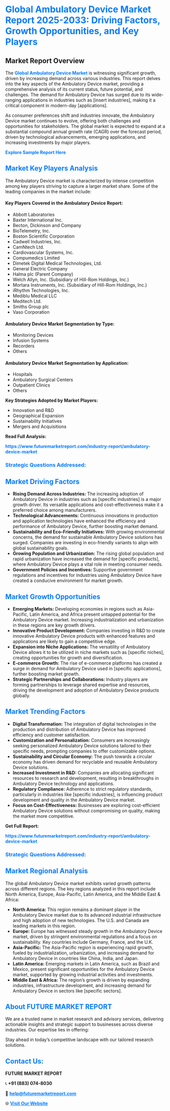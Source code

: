 <h1 style="color: #007BFF;">Global Ambulatory Device Market Report 2025-2033: Driving Factors, Growth Opportunities, and Key Players</h1>

<section id="overview">
<h2>Market Report Overview</h2>
<p>The <a href="https://www.futuremarketreport.com/industry-report/ambulatory-device-market" style="color: #007BFF; text-decoration: none;"><strong>Global Ambulatory Device Market</strong></a> is witnessing significant growth, driven by increasing demand across various industries. This report delves into the key aspects of the Ambulatory Device market, providing a comprehensive analysis of its current status, future potential, and challenges. The demand for Ambulatory Device has surged due to its wide-ranging applications in industries such as [insert industries], making it a critical component in modern-day [applications].</p>
<p>As consumer preferences shift and industries innovate, the Ambulatory Device market continues to evolve, offering both challenges and opportunities for stakeholders. The global market is expected to expand at a substantial compound annual growth rate (CAGR) over the forecast period, driven by technological advancements, emerging applications, and increasing investments by major players.</p>
</section>

<section id="overview">
<p><a href="https://www.futuremarketreport.com/request-sample/reportId=62737" style="color: #007BFF; text-decoration: none;"><strong>Explore Sample Report Here</strong></a></p>
</section>

<section id="key-players">
<h2 style="color: #007BFF;">Market Key Players Analysis</h2>
<p>The Ambulatory Device market is characterized by intense competition among key players striving to capture a larger market share. Some of the leading companies in the market include:</p>
<h4>Key Players Covered in the Ambulatory Device Report:</h4>
<ul><li>Abbott Laboratories</li><li>Baxter International Inc.</li><li>Becton, Dickinson and Company</li><li>BioTelemetry, Inc.</li><li>Boston Scientific Corporation</li><li>Cadwell Industries, Inc.</li><li>CamNtech Ltd.</li><li>Cardiovascular Systems, Inc.</li><li>Compumedics Limited</li><li>Dimetek Digital Medical Technologies, Ltd.</li><li>General Electric Company</li><li>Halma plc (Parent Company)</li><li>Welch Allyn, Inc. (Subsidiary of Hill-Rom Holdings, Inc.)</li><li>Mortara Instruments, Inc. (Subsidiary of Hill-Rom Holdings, Inc.)</li><li>iRhythm Technologies, Inc.</li><li>Mediblu Medical LLC</li><li>Meditech Ltd.</li><li>Smiths Group plc</li><li>Vaso Corporation</li></ul>
<h4>Ambulatory Device Market Segmentation by Type:</h4>
<ul><li>Monitoring Devices</li><li>Infusion Systems</li><li>Recorders</li><li>Others</li></ul>

<h4>Ambulatory Device Market Segmentation by Application:</h4>
<ul><li>Hospitals</li><li>Ambulatory Surgical Centers</li><li>Outpatient Clinics</li><li>Others</li></ul>
<p><strong>Key Strategies Adopted by Market Players:</strong></p>
<ul>
<li>Innovation and R&D</li>
<li>Geographical Expansion</li>
<li>Sustainability Initiatives</li>
<li>Mergers and Acquisitions</li>
</ul>
</section>

<section>
<p><strong>Read Full Analysis: </strong></p><a href="https://www.futuremarketreport.com/industry-report/ambulatory-device-market" style="color: #007BFF; text-decoration: none;"><strong>https://www.futuremarketreport.com/industry-report/ambulatory-device-market</strong></a>
<h3 style="color: #007BFF;">Strategic Questions Addressed:</h3>
</section>

<section id="driving-factors">
<h2 style="color: #007BFF;">Market Driving Factors</h2>
<ul>
<li><strong>Rising Demand Across Industries:</strong> The increasing adoption of Ambulatory Device in industries such as [specific industries] is a major growth driver. Its versatile applications and cost-effectiveness make it a preferred choice among manufacturers.</li>
<li><strong>Technological Advancements:</strong> Continuous innovations in production and application technologies have enhanced the efficiency and performance of Ambulatory Device, further boosting market demand.</li>
<li><strong>Sustainability and Eco-Friendly Initiatives:</strong> With growing environmental concerns, the demand for sustainable Ambulatory Device solutions has surged. Companies are investing in eco-friendly variants to align with global sustainability goals.</li>
<li><strong>Growing Population and Urbanization:</strong> The rising global population and rapid urbanization have increased the demand for [specific products], where Ambulatory Device plays a vital role in meeting consumer needs.</li>
<li><strong>Government Policies and Incentives:</strong> Supportive government regulations and incentives for industries using Ambulatory Device have created a conducive environment for market growth.</li>
</ul>
</section>

<section id="growth-opportunities">
<h2 style="color: #007BFF;">Market Growth Opportunities</h2>
<ul>
<li><strong>Emerging Markets:</strong> Developing economies in regions such as Asia-Pacific, Latin America, and Africa present untapped potential for the Ambulatory Device market. Increasing industrialization and urbanization in these regions are key growth drivers.</li>
<li><strong>Innovative Product Development:</strong> Companies investing in R&D to create innovative Ambulatory Device products with enhanced features and applications are likely to gain a competitive edge.</li>
<li><strong>Expansion into Niche Applications:</strong> The versatility of Ambulatory Device allows it to be utilized in niche markets such as [specific niches], creating opportunities for growth and diversification.</li>
<li><strong>E-commerce Growth:</strong> The rise of e-commerce platforms has created a surge in demand for Ambulatory Device used in [specific applications], further boosting market growth.</li>
<li><strong>Strategic Partnerships and Collaborations:</strong> Industry players are forming partnerships to leverage shared expertise and resources, driving the development and adoption of Ambulatory Device products globally.</li>
</ul>
</section>

<section id="trending-factors">
<h2 style="color: #007BFF;">Market Trending Factors</h2>
<ul>
<li><strong>Digital Transformation:</strong> The integration of digital technologies in the production and distribution of Ambulatory Device has improved efficiency and customer satisfaction.</li>
<li><strong>Customization and Personalization:</strong> Consumers are increasingly seeking personalized Ambulatory Device solutions tailored to their specific needs, prompting companies to offer customizable options.</li>
<li><strong>Sustainability and Circular Economy:</strong> The push towards a circular economy has driven demand for recyclable and reusable Ambulatory Device solutions.</li>
<li><strong>Increased Investment in R&D:</strong> Companies are allocating significant resources to research and development, resulting in breakthroughs in Ambulatory Device technology and applications.</li>
<li><strong>Regulatory Compliance:</strong> Adherence to strict regulatory standards, particularly in industries like [specific industries], is influencing product development and quality in the Ambulatory Device market.</li>
<li><strong>Focus on Cost-Effectiveness:</strong> Businesses are exploring cost-efficient Ambulatory Device solutions without compromising on quality, making the market more competitive.</li>
</ul>
</section>

<section>
<p><strong>Get Full Report: </strong></p><a href="https://www.futuremarketreport.com/industry-report/ambulatory-device-market" style="color: #007BFF; text-decoration: none;"><strong>https://www.futuremarketreport.com/industry-report/ambulatory-device-market</strong></a>
<h3 style="color: #007BFF;">Strategic Questions Addressed:</h3>
</section>


<section id="regional-analysis">
<h2 style="color: #007BFF;">Market Regional Analysis</h2>
<p>The global Ambulatory Device market exhibits varied growth patterns across different regions. The key regions analyzed in this report include North America, Europe, Asia-Pacific, Latin America, and the Middle East & Africa:</p>
<ul>
<li><strong>North America:</strong> This region remains a dominant player in the Ambulatory Device market due to its advanced industrial infrastructure and high adoption of new technologies. The U.S. and Canada are leading markets in this region.</li>
<li><strong>Europe:</strong> Europe has witnessed steady growth in the Ambulatory Device market, driven by stringent environmental regulations and a focus on sustainability. Key countries include Germany, France, and the U.K.</li>
<li><strong>Asia-Pacific:</strong> The Asia-Pacific region is experiencing rapid growth, fueled by industrialization, urbanization, and increasing demand for Ambulatory Device in countries like China, India, and Japan.</li>
<li><strong>Latin America:</strong> Emerging markets in Latin America, such as Brazil and Mexico, present significant opportunities for the Ambulatory Device market, supported by growing industrial activities and investments.</li>
<li><strong>Middle East & Africa:</strong> The region’s growth is driven by expanding industries, infrastructure development, and increasing demand for Ambulatory Device in sectors like [specific sectors].</li>
</ul>
</section>

<footer>
<h2 style="color: #007BFF;">About FUTURE MARKET REPORT</h2>
<p>We are a trusted name in market research and advisory services, delivering actionable insights and strategic support to businesses across diverse industries. Our expertise lies in offering:</p>

<p>Stay ahead in today’s competitive landscape with our tailored research solutions.</p>

<h2 style="color: #007BFF;">Contact Us:</h2>
<p><strong>FUTURE MARKET REPORT</strong></p>
<p>📞 <strong>+91 (883) 074-8030</strong></p>
<p>📧 <strong><a href="mailto:help@futuremarketreport.com" style="color: #007BFF;">help@futuremarketreport.com</a></strong></p>
<p>🌐 <strong><a href="https://www.futuremarketreport.com/" style="color: #007BFF;">Visit Our Website</a></strong></p>
</footer>